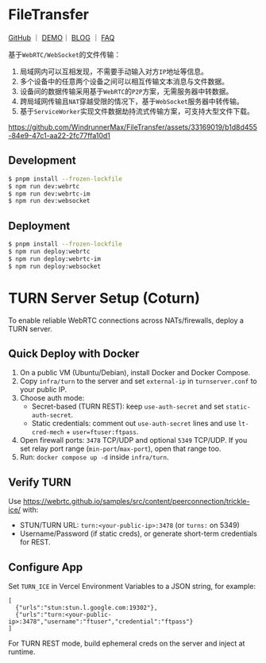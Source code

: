 # FileTransfer

<p>
<a href="https://github.com">GitHub</a>
<span>｜</span>
<a href="">DEMO</a
<span>｜</span>
<a href="https://github.com">BLOG</a>
<span>｜</span>
<a href="https://github.com">FAQ</a>
</p>

基于`WebRTC/WebSocket`的文件传输：

1. 局域网内可以互相发现，不需要手动输入对方`IP`地址等信息。
2. 多个设备中的任意两个设备之间可以相互传输文本消息与文件数据。
3. 设备间的数据传输采用基于`WebRTC`的`P2P`方案，无需服务器中转数据。
4. 跨局域网传输且`NAT`穿越受限的情况下，基于`WebSocket`服务器中转传输。
5. 基于`ServiceWorker`实现文件数据劫持流式传输方案，可支持大型文件下载。

https://github.com/WindrunnerMax/FileTransfer/assets/33169019/b1d8d455-84e9-47c1-aa22-2fc77ffa10d1


## Development

```bash
$ pnpm install --frozen-lockfile
$ npm run dev:webrtc
$ npm run dev:webrtc-im
$ npm run dev:websocket
```
## Deployment

```bash 
$ pnpm install --frozen-lockfile
$ npm run deploy:webrtc
$ npm run deploy:webrtc-im
$ npm run deploy:websocket
```

# TURN Server Setup (Coturn)

To enable reliable WebRTC connections across NATs/firewalls, deploy a TURN server.

## Quick Deploy with Docker

1. On a public VM (Ubuntu/Debian), install Docker and Docker Compose.
2. Copy `infra/turn` to the server and set `external-ip` in `turnserver.conf` to your public IP.
3. Choose auth mode:
   - Secret-based (TURN REST): keep `use-auth-secret` and set `static-auth-secret`.
   - Static credentials: comment out `use-auth-secret` lines and use `lt-cred-mech` + `user=ftuser:ftpass`.
4. Open firewall ports: `3478` TCP/UDP and optional `5349` TCP/UDP. If you set relay port range (`min-port`/`max-port`), open that range too.
5. Run: `docker compose up -d` inside `infra/turn`.

## Verify TURN
Use https://webrtc.github.io/samples/src/content/peerconnection/trickle-ice/ with:
- STUN/TURN URL: `turn:<your-public-ip>:3478` (or `turns:` on 5349)
- Username/Password (if static creds), or generate short-term credentials for REST.

## Configure App
Set `TURN_ICE` in Vercel Environment Variables to a JSON string, for example:
```
[
  {"urls":"stun:stun.l.google.com:19302"},
  {"urls":"turn:<your-public-ip>:3478","username":"ftuser","credential":"ftpass"}
]
```
For TURN REST mode, build ephemeral creds on the server and inject at runtime.
